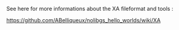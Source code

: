 See here for more informations about the XA fileformat and tools :  

https://github.com/ABelliqueux/nolibgs_hello_worlds/wiki/XA
